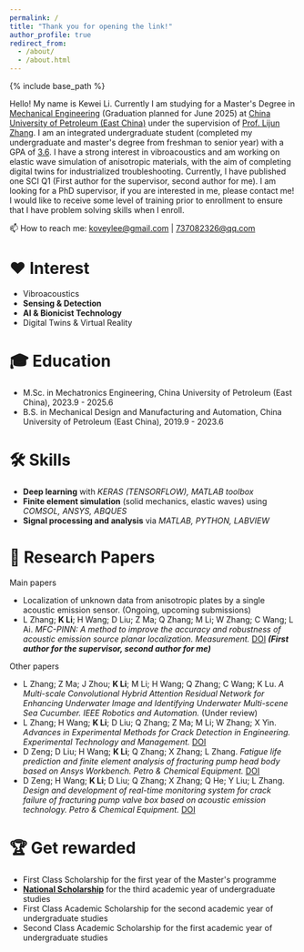 ```yaml
---
permalink: /
title: "Thank you for opening the link!"
author_profile: true
redirect_from: 
  - /about/
  - /about.html
---
```


{% include base_path %}

Hello! My name is Kewei Li. Currently I am studying for a Master's Degree in [Mechanical Engineering](https://cmee.upc.edu.cn/) (Graduation planned for June 2025) at [China University of Petroleum (East China)](https://www.upc.edu.cn/) under the supervision of [Prof. Lijun Zhang](https://cmee.upc.edu.cn/2024/0304/c21292a424244/page.htm).
I am an integrated undergraduate student (completed my undergraduate and master's degree from freshman to senior year) with a GPA of [3.6](http://thehangedmanc.github.io/files/grades.pdf). I have a strong interest in vibroacoustics and am working on elastic wave simulation of anisotropic materials, with the aim of completing digital twins for industrialized troubleshooting. Currently, I have published one SCI Q1 (First author for the supervisor, second author for me). I am looking for a PhD supervisor, if you are interested in me, please contact me! I would like to receive some level of training prior to enrollment to ensure that I have problem solving skills when I enroll.

📫 How to reach me: <a href='mailto:koveylee@gmail.com'>koveylee@gmail.com</a> | <a href='mailto:737082326@qq.com'>737082326@qq.com</a>

❤ Interest
======
*   Vibroacoustics
*   **Sensing & Detection**
*   **AI & Bionicist Technology**
*   Digital Twins & Virtual Reality

🎓 Education
======
*   M.Sc. in Mechatronics Engineering, China University of Petroleum (East China), 2023.9 - 2025.6
*   B.S. in Mechanical Design and Manufacturing and Automation, China University of Petroleum (East China), 2019.9 - 2023.6

🛠 Skills
======
*   **Deep learning** with *KERAS (TENSORFLOW), MATLAB toolbox*
*   **Finite element simulation** (solid mechanics, elastic waves) using *COMSOL, ANSYS, ABQUES*
*   **Signal processing and analysis** via *MATLAB, PYTHON, LABVIEW*

📕 Research Papers
======
Main papers
*   Localization of unknown data from anisotropic plates by a single acoustic emission sensor. (Ongoing, upcoming submissions)
*   L Zhang; **K Li**; H Wang; D Liu; Z Ma; Q Zhang; M Li; W Zhang; C Wang; L Ai. *MFC-PINN: A method to improve the accuracy and robustness of acoustic emission source planar localization. Measurement.* [DOI](https://www.sciencedirect.com/science/article/pii/S0263224124008807/)
    ***(First author for the supervisor, second author for me)***

Other papers
*   L Zhang; Z Ma; J Zhou; **K Li**; M Li; H Wang; Q Zhang; C Wang; K Lu. *A Multi-scale Convolutional Hybrid Attention Residual Network for Enhancing Underwater Image and Identifying Underwater Multi-scene Sea Cucumber. IEEE Robotics and Automation.* (Under review)
*   L Zhang; H Wang; **K Li**; D Liu; Q Zhang; Z Ma; M Li; W Zhang; X Yin. *Advances in Experimental Methods for Crack Detection in Engineering. Experimental Technology and Management.* [DOI](https://chn.oversea.cnki.net/KCMS/detail/detail.aspx?dbcode=CJFD&dbname=CJFDLAST2024&filename=SYJL202401001&uniplatform=OVERSEA&v=XIfqTPdfigxVNJux2nWA5a8WlN_ZamEAVhcNyUnUrzkjgxjP_xl1kukTkwvCGurk/)
*   D Zeng; D Liu; H Wang; **K Li**; Q Zhang; X Zhang; L Zhang. *Fatigue life prediction and finite element analysis of fracturing pump head body based on Ansys Workbench. 
Petro & Chemical Equipment.* [DOI](https://chn.oversea.cnki.net/KCMS/detail/detail.aspx?dbcode=CJFD&dbname=CJFDLAST2023&filename=HSFF202310002&uniplatform=OVERSEA&v=wpgFIKwFzWgRZ7sLnUgaNvOqTsujcnGnn-0HvIqN0UL7nV_g_RUM8y-apQQtT9NH/)
*   D Zeng; H Wang; **K Li**; D Liu; Q Zhang; X Zhang; Q He; Y Liu; L Zhang. *Design and development of real-time monitoring system for crack failure of fracturing pump valve box based on acoustic emission technology. Petro & Chemical Equipment.* [DOI](https://chn.oversea.cnki.net/KCMS/detail/detail.aspx?dbcode=CJFD&dbname=CJFDLAST2023&filename=HSFF202308042&uniplatform=OVERSEA&v=wpgFIKwFzWip6EGYSqP5150dxRQddmnclObEpEd-k4a1PjKfDkC10FRCerVnc7uL/)

🏆 Get rewarded
======
*   First Class Scholarship for the first year of the Master's programme
*   [**National Scholarship**](http://thehangedmanc.github.io/_pages/nation.png) for the third academic year of undergraduate studies
*   First Class Academic Scholarship for the second academic year of undergraduate studies
*   Second Class Academic Scholarship for the first academic year of undergraduate studies

